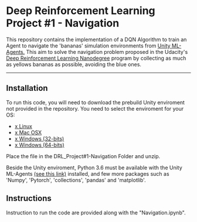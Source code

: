 # Deep Reinforcement Learning Project #1 - Navigation

This repository contains the implementation of a DQN Algorithm to train an Agent to navigate the 'bananas' simulation environments from [Unity ML-Agents.](https://github.com/Unity-Technologies/ml-agents/blob/master/docs/Installation.md)
This aim to solve the navigation problem proposed in the Udacity's [Deep Reinforcement Learning Nanodegree](https://www.udacity.com/course/deep-reinforcement-learning-nanodegree--nd893) program by collecting as much as yellows bananas as possible, avoiding the blue ones.

---

## Installation

To run this code, you will need to download the prebuild Unity enviroment not provided in the repository. You need to select the enviroment for your OS:
* [x Linux](https://s3-us-west-1.amazonaws.com/udacity-drlnd/P1/Banana/Banana_Linux.zip)
* [x Mac OSX](https://s3-us-west-1.amazonaws.com/udacity-drlnd/P1/Banana/Banana.app.zip)
* [x Windows (32-bits)](https://s3-us-west-1.amazonaws.com/udacity-drlnd/P1/Banana/Banana_Windows_x86.zip)
* [x Windows (64-bits)](https://s3-us-west-1.amazonaws.com/udacity-drlnd/P1/Banana/Banana_Windows_x86_64.zip)

Place the file in the DRL_Project#1-Navigation Folder and unzip.

Beside the Unity enviroment, Python 3.6 must be available with the Unity ML-Agents [(see this link)](https://github.com/Unity-Technologies/ml-agents/blob/master/docs/Installation.md) installed, and few more packages such as 'Numpy', 'Pytorch', 'collections', 'pandas' and 'matplotlib'.
 
## Instructions

Instruction to run the code are provided along with the "Navigation.ipynb".